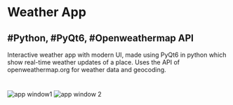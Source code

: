 # Weather App
## #Python, #PyQt6, #Openweathermap API
Interactive weather app with modern UI, made using PyQt6 in python which show real-time weather updates of a place. Uses the API of openweathermap.org for weather data and geocoding.
#
![app window1](https://github.com/user-attachments/assets/f6675784-84df-47ce-ad1d-8d3529b5f0af)
![app window 2](https://github.com/user-attachments/assets/1aa623b6-b4ad-476f-9f36-cc31283b25a0)
